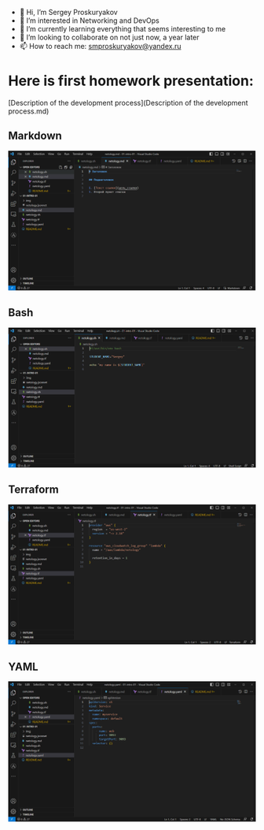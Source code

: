 - 👋 Hi, I’m Sergey Proskuryakov
- 👀 I’m interested in Networking and DevOps
- 🌱 I’m currently learning everything that seems interesting to me
- 💞️ I’m looking to collaborate on not just now, a year later
- 📫 How to reach me: smproskuryakov@yandex.ru


# Here is first homework presentation:

[Description of the development process](Description of the development process.md)

## Markdown
![Markdown](img/netology-md.bmp)
## Bash
![Bash](img/netology-sh.bmp)
## Terraform
![Terraform](img/netology-tf.bmp)
## YAML
![YAML](img/netology-yaml.bmp)



<!---
smproskuryakov/smproskuryakov is a ✨ special ✨ repository because its `README.md` (this file) appears on your GitHub profile.
You can click the Preview link to take a look at your changes.
--->
